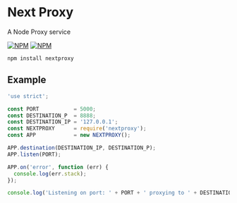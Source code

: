 # Next Proxy
A Node Proxy service

[![NPM](https://nodei.co/npm/nextproxy.png?downloads=true&downloadRank=true&stars=true)](https://nodei.co/npm/nextproxy/) [![NPM](https://nodei.co/npm-dl/nextproxy.png?months=6&height=3)](https://nodei.co/npm/nextproxy/)

    npm install nextproxy

## Example
  ```js
  'use strict';

  const PORT           = 5000;
  const DESTINATION_P  = 8888;
  const DESTINATION_IP = '127.0.0.1';
  const NEXTPROXY      = require('nextproxy');
  const APP            = new NEXTPROXY();

  APP.destination(DESTINATION_IP, DESTINATION_P);
  APP.listen(PORT);

  APP.on('error', function (err) {
    console.log(err.stack);
  });

  console.log('Listening on port: ' + PORT + ' proxying to ' + DESTINATION_IP + ':' + DESTINATION_P);
  ```

